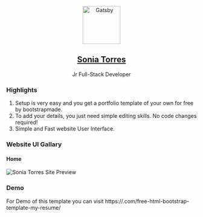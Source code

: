 <p align="center">
  <a href="https://soniatt93.github.io/">
    <img alt="Gatsby" src="./src/static/logo_noalpha.svg" width="100" />
    <h2 align="center">Sonia Torres</h2>
  </a>
</p> 
<p align="center">Jr Full-Stack Developer</p>

### Highlights
1. Setup is very easy and you get a portfolio template of your own for free by bootstrapmade.
2. To add your details, you just need simple editing skills. No code changes required!
3. Simple and Fast website User Interface.

### Website UI Gallary
#### Home 
![Sonia Torres Site Preview](./assets/img/screenshot.png)

### Demo
For Demo of this template you can visit https://.com/free-html-bootstrap-template-my-resume/
